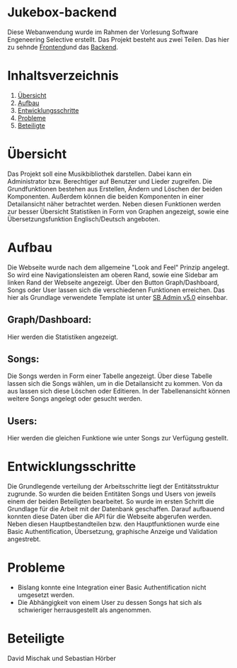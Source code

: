 # Jukebox-backend
Diese Webanwendung wurde im Rahmen der Vorlesung Software Engeneering Selective erstellt. 
Das Projekt besteht aus zwei Teilen. Das hier zu sehnde [Frontend](https://github.com/davidm15/Jukebox-frontend)und das [Backend](https://github.com/davidm15/Jukebox-backend).

# Inhaltsverzeichnis
1. [Übersicht](#Übersicht)
2. [Aufbau](#Aufbau)
3. [Entwicklungsschritte](#Entwicklungsschritte)
4. [Probleme](#Probleme)
5. [Beteiligte](#Beteiligte)

# Übersicht
Das Projekt soll eine Musikbibliothek darstellen. Dabei kann ein Administrator bzw. Berechtiger auf Benutzer und Lieder zugreifen.
Die Grundfunktionen bestehen aus Erstellen, Ändern und Löschen der beiden Komponenten. Außerdem können die beiden Komponenten in einer Detailansicht näher betrachtet werden.
Neben diesen Funktionen werden zur besser Übersicht Statistiken in Form von Graphen angezeigt, sowie eine Übersetzungsfunktion Englisch/Deutsch angeboten.
 
# Aufbau
Die Webseite wurde nach dem allgemeine "Look and Feel" Prinzip angelegt. So wird eine Navigationsleisten am oberen Rand,
sowie eine Sidebar am linken Rand der Webseite angezeigt. Über den Button Graph/Dashboard, Songs oder User lassen sich die verschiedenen Funktionen erreichen.
Das hier als Grundlage verwendete Template ist unter [SB Admin v5.0](http://startbootstrap.com/template-overviews/sb-admin-2/) einsehbar.

## Graph/Dashboard:

Hier werden die Statistiken angezeigt.

## Songs:

Die Songs werden in Form einer Tabelle angezeigt. Über diese Tabelle lassen sich die Songs wählen, um in die Detailansicht zu kommen. 
Von da aus lassen sich diese Löschen oder Editieren. In der Tabellenansicht können weitere Songs angelegt oder gesucht werden.

## Users:

Hier werden die gleichen Funktione wie unter Songs zur Verfügung gestellt.

# Entwicklungsschritte

Die Grundlegende verteilung der Arbeitsschritte liegt der Entitätsstruktur zugrunde. So wurden die beiden Entitäten Songs und Users von jeweils einem der beiden Beteiligten bearbeitet.
So wurde im ersten Schritt die Grundlage für die Arbeit mit der Datenbank geschaffen. Darauf aufbauend konnten diese Daten über die API für die Webseite abgerufen werden.
Neben diesen Hauptbestandteilen bzw. den Hauptfunktionen wurde eine Basic Authentification, Übersetzung, graphische Anzeige und Validation angestrebt.

# Probleme
- Bislang konnte eine Integration einer Basic Authentification nicht umgesetzt werden.
- Die Abhängigkeit von einem User zu dessen Songs hat sich als schwieriger herrausgestellt als angenommen.


# Beteiligte
David Mischak und Sebastian Hörber
